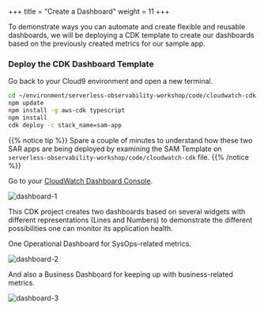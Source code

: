 +++
title = "Create a Dashboard"
weight = 11
+++

To demonstrate ways you can automate and create flexible and reusable dashboards, we will be deploying a CDK template to create our dashboards based on the previously created metrics for our sample app.

### Deploy the CDK Dashboard Template

Go back to your Cloud9 environment and open a new terminal.

```sh
cd ~/environment/serverless-observability-workshop/code/cloudwatch-cdk
npm update
npm install -g aws-cdk typescript
npm install
cdk deploy -c stack_name=sam-app
```

{{% notice tip %}}
Spare a couple of minutes to understand how these two SAR apps are being deployed by examining the SAM Template on `serverless-observability-workshop/code/cloudwatch-cdk` file.
{{% /notice %}}

Go to your [CloudWatch Dashboard Console](https://console.aws.amazon.com/cloudwatch/home?#dashboards:).

![dashboard-1](/images/dashboard_1.png)

This CDK project creates two dashboards based on several widgets with different representations (Lines and Numbers) to demonstrate the different possibilities one can monitor its application health. 

One Operational Dashboard for SysOps-related metrics.

![dashboard-2](/images/dashboard_2.png)

And also a Business Dashboard for keeping up with business-related metrics.

![dashboard-3](/images/dashboard_3.png)

